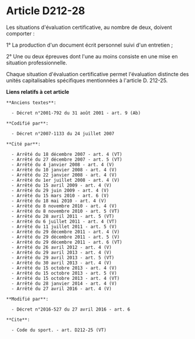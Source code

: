 # Article D212-28

Les situations d'évaluation certificative, au nombre de deux, doivent comporter : 

1° La production d'un document écrit personnel suivi d'un entretien ; 

2° Une ou deux épreuves dont l'une au moins consiste en une mise en situation professionnelle. 

Chaque situation d'évaluation certificative permet l'évaluation distincte des unités capitalisables spécifiques mentionnées à
l'article D. 212-25.

**Liens relatifs à cet article**

	**Anciens textes**:

	  - Décret n°2001-792 du 31 août 2001 - art. 9 (Ab)

	**Codifié par**:

	  - Décret n°2007-1133 du 24 juillet 2007

	**Cité par**:

	  - Arrêté du 18 décembre 2007 - art. 4 (VT)
	  - Arrêté du 27 décembre 2007 - art. 5 (VT)
	  - Arrêté du 4 janvier 2008 - art. 4 (V)
	  - Arrêté du 10 janvier 2008 - art. 4 (V)
	  - Arrêté du 22 janvier 2008 - art. 4 (V)
	  - Arrêté du 1er juillet 2008 - art. 4 (V)
	  - Arrêté du 15 avril 2009 - art. 4 (V)
	  - Arrêté du 29 juin 2009 - art. 4 (V)
	  - Arrêté du 15 mars 2010 - art. 6 (V)
	  - Arrêté du 18 mai 2010 - art. 4 (V)
	  - Arrêté du 8 novembre 2010 - art. 4 (V)
	  - Arrêté du 8 novembre 2010 - art. 5 (VT)
	  - Arrêté du 28 avril 2011 - art. 5 (VT)
	  - Arrêté du 6 juillet 2011 - art. 4 (VT)
	  - Arrêté du 11 juillet 2011 - art. 5 (V)
	  - Arrêté du 29 décembre 2011 - art. 4 (V)
	  - Arrêté du 29 décembre 2011 - art. 5 (V)
	  - Arrêté du 29 décembre 2011 - art. 6 (VT)
	  - Arrêté du 26 avril 2012 - art. 4 (V)
	  - Arrêté du 29 avril 2013 - art. 4 (V)
	  - Arrêté du 29 avril 2013 - art. 5 (VT)
	  - Arrêté du 30 avril 2013 - art. 4 (V)
	  - Arrêté du 15 octobre 2013 - art. 4 (V)
	  - Arrêté du 15 octobre 2013 - art. 5 (V)
	  - Arrêté du 15 octobre 2013 - art. 4 (VT)
	  - Arrêté du 28 janvier 2014 - art. 4 (V)
	  - Arrêté du 27 avril 2016 - art. 4 (V)

	**Modifié par**:

	  - Décret n°2016-527 du 27 avril 2016 - art. 6

	**Cite**:

	  - Code du sport. - art. D212-25 (VT)
